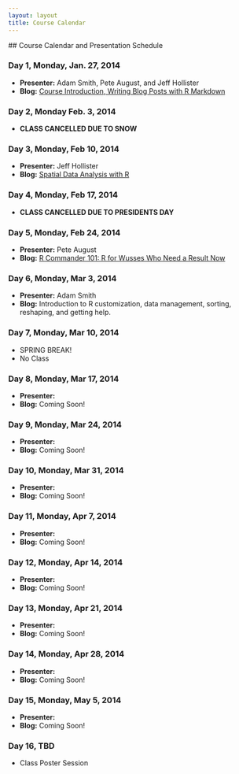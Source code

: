 ```yaml
---
layout: layout
title: Course Calendar
---
```


<section class="content">
## Course Calendar and Presentation Schedule

### Day 1, Monday, Jan. 27, 2014
 - **Presenter:** Adam Smith, Pete August, and Jeff Hollister
 - **Blog:** [Course Introduction, Writing Blog Posts with R Markdown](http://scicomp2014.edc.uri.edu/posts/2014-01-27-Hollister.html)

### Day 2, Monday Feb. 3, 2014
 - **CLASS CANCELLED DUE TO SNOW**

### Day 3, Monday, Feb 10, 2014
 - **Presenter:** Jeff Hollister
 - **Blog:** [Spatial Data Analysis with R](http://scicomp2014.edc.uri.edu/posts/2014-02-04-Hollister.html)

### Day 4, Monday, Feb 17, 2014
 - **CLASS CANCELLED DUE TO PRESIDENTS DAY**

### Day 5, Monday, Feb 24, 2014
- **Presenter:** Pete August
 - **Blog:**  [R Commander 101: R for Wusses Who Need a Result Now](http://scicomp2014.edc.uri.edu/posts/2014-02-24-August.html)
  
### Day 6, Monday, Mar 3, 2014
 - **Presenter:** Adam Smith
 - **Blog:** Introduction to R customization, data management, sorting, reshaping, and getting help.
 
### Day 7, Monday, Mar 10, 2014
 - SPRING BREAK!
 - No Class
 
### Day 8, Monday, Mar 17, 2014
- **Presenter:**
 - **Blog:** Coming Soon!
 
### Day 9, Monday, Mar 24, 2014
 - **Presenter:**
 - **Blog:** Coming Soon!
 
### Day 10, Monday, Mar 31, 2014
 - **Presenter:**
 - **Blog:** Coming Soon!
 
### Day 11, Monday, Apr 7, 2014
 - **Presenter:**
 - **Blog:** Coming Soon!
 
### Day 12, Monday, Apr 14, 2014
 - **Presenter:**
 - **Blog:** Coming Soon!
 
### Day 13, Monday, Apr 21, 2014
 - **Presenter:**
 - **Blog:** Coming Soon!
 
### Day 14, Monday, Apr 28, 2014
 - **Presenter:**
 - **Blog:** Coming Soon!
 
### Day 15, Monday, May 5, 2014
 - **Presenter:**
 - **Blog:** Coming Soon!
 
### Day 16, TBD
 - Class Poster Session
 </section>
